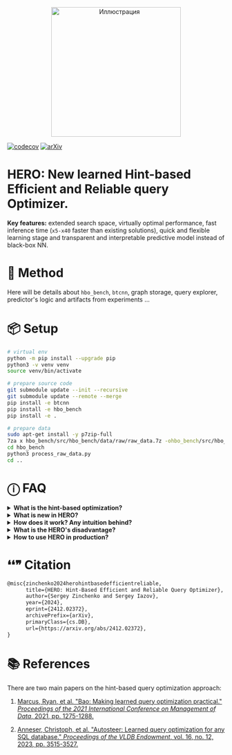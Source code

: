 <div align="center">
  <img src="https://github.com/user-attachments/assets/d798e5f9-5b10-43f3-b00c-8e29be47c39d" alt="Иллюстрация" width="300">
</div>

[![codecov](https://codecov.io/gh/zinchse/hero/graph/badge.svg?token=R4WRFFQUZL)](https://codecov.io/gh/zinchse/hero) [![arXiv](https://img.shields.io/badge/arXiv-2412.02372-B31B1B.svg)](https://arxiv.org/abs/2412.02372)
# HERO: New learned Hint-based Efficient and Reliable query Optimizer.

**Key features:** extended search space, virtually optimal performance, fast inference time (`x5-x40` faster than existing solutions), quick and flexible learning stage and transparent and interpretable predictive model instead of black-box NN.

# 🔬 Method

Here will be details about `hbo_bench`, `btcnn`, graph storage, query explorer, predictor's logic and artifacts from experiments ...

# 📦 Setup

```bash
# virtual env
python -m pip install --upgrade pip
python3 -v venv venv
source venv/bin/activate

# prepare source code
git submodule update --init --recursive
git submodule update --remote --merge
pip install -e btcnn
pip install -e hbo_bench
pip install -e .

# prepare data
sudo apt-get install -y p7zip-full
7za x hbo_bench/src/hbo_bench/data/raw/raw_data.7z -ohbo_bench/src/hbo_bench/data/raw
cd hbo_bench
python3 process_raw_data.py
cd ..
```


# ⓘ FAQ

<details>
  <summary><strong>What is the hint-based optimization?</strong></summary>

  Hint-Based query Optimization (HBO) is an approach to optimizing query execution time that accelerates workload execution without changing a single line of the DBMS kernel code. This is achieved by selecting planner hyperparameters (hints) that influence the construction of the query execution plan. Although this approach can greatly speed up query execution, it faces a fundamental challenges. In first, there's no universal hint. In second, the search space is exponential, and the cost of exploring a "point" within it depends on its execution time. As result, we must construct and train an intelligent hint-advisor to cope with them.

</details>

<details>
<summary><strong>What is new in HERO?</strong></summary>

  HERO sets itself apart from existing solutions by **(1)** incorporating parallelism-related hints, **(2)** replacing NN with more interpretable, reliable, and controllable model, and **(3)** introducing a new procedure that efficiently explores queries while balancing training time with performance improvements. As a result, HERO is easy to interpret and debug, which is critical when deploying to production.

</details>

<details>
<summary><strong>How does it work? Any intuition behind?</strong></summary>
  
  In principle, HERO just use some version of local serach algorithm in hint space and collects information about queries behavior (plans, runtimes, etc.). After it, it reuses that information, based its prediction on similar queries that have been explored before. The similarity is measured based on plans and custom tree metric. Intuitively, HERO considere hints just as a way to change the plan, and tries to repeat the best of previosly observed performances.
  
</details>

<details>
<summary><strong>What is the HERO's disadvantage?</strong></summary>
  
  The only HERO's drawback is that it does'n make any risky suggestion, which sometimes leads to losing the potential boost. This was our design decision to ensure high reliability of predictions.
  
</details>

<details>
<summary><strong> How to use HERO in production?</strong></summary>
  
  Now HERO is just a prototype to prove the concept. Neverthless, it doesn't depend on any external modules and heavy deep learning frameworks. All necessary details may be implemented from scrath (as Graph Storage and Query Explorer). However, to get the best possible performance we need to implement the learning procedure inside the kernel, which requires **(a)** integration with DBMS and **(b)** implementation of parallel query exploration with all our optimizations.
  
</details>

# ❛❛❞ Citation

```latex
@misc{zinchenko2024herohintbasedefficientreliable,
      title={HERO: Hint-Based Efficient and Reliable Query Optimizer}, 
      author={Sergey Zinchenko and Sergey Iazov},
      year={2024},
      eprint={2412.02372},
      archivePrefix={arXiv},
      primaryClass={cs.DB},
      url={https://arxiv.org/abs/2412.02372}, 
}
```


# 📚 References

There are two main papers on the hint-based query optimization approach:

1. [Marcus, Ryan, et al. "Bao: Making learned query optimization practical." *Proceedings of the 2021 International Conference on Management of Data*, 2021, pp. 1275-1288.](https://people.csail.mit.edu/hongzi/content/publications/BAO-Sigmod21.pdf)

2. [Anneser, Christoph, et al. "Autosteer: Learned query optimization for any SQL database." *Proceedings of the VLDB Endowment*, vol. 16, no. 12, 2023, pp. 3515-3527.](https://vldb.org/pvldb/vol16/p3515-anneser.pdf)


